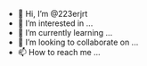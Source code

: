 - 👋 Hi, I’m @223erjrt
- 👀 I’m interested in ...
- 🌱 I’m currently learning ...
- 💞️ I’m looking to collaborate on ...
- 📫 How to reach me ...

<!---
223erjrt/223erjrt is a ✨ special ✨ repository because its `README.md` (this file) appears on your GitHub profile.
You can click the Preview link to take a look at your changes.
--->
